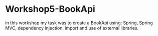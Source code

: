 # Workshop5-BookApi
in this workshop my task was to create a BookApi using:
Spring,
Spring MVC,
dependency injection,
import and use of external libraries.
